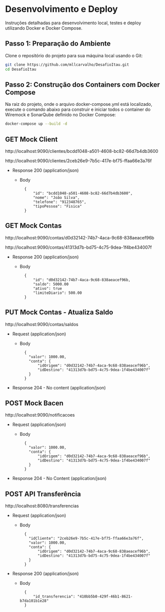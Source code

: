 # Desenvolvimento e Deploy

Instruções detalhadas para desenvolvimento local, testes e deploy utilizando Docker e Docker Compose.

## Passo 1: Preparação do Ambiente

Clone o repositório do projeto para sua máquina local usando o Git:

```bash
git clone https://github.com/mllcarvalho/DesafioItau.git
cd DesafioItau
```

## Passo 2: Construção dos Containers com Docker Compose

Na raiz do projeto, onde o arquivo docker-compose.yml está localizado, execute o comando abaixo para construir e iniciar todos o container do Wiremock e SonarQube definido no Docker Compose:

```bash
docker-compose up --build -d
```

## GET Mock Client

  http://localhost:9090/clientes/bcdd1048-a501-4608-bc82-66d7b4db3600
  
  http://localhost:9090/clientes/2ceb26e9-7b5c-417e-bf75-ffaa66e3a76f

  + Response 200 (application/json)

    + Body

            {
                "id": "bcdd1048-a501-4608-bc82-66d7b4db3600",
                "nome": "João Silva",
                "telefone": "912348765",
                "tipoPessoa": "Fisica"
            }
  



## GET Mock Contas

  http://localhost:9090/contas/d0d32142-74b7-4aca-9c68-838aeacef96b
  
  http://localhost:9090/contas/41313d7b-bd75-4c75-9dea-1f4be434007f

  + Response 200 (application/json)

    + Body

            {
                "id": "d0d32142-74b7-4aca-9c68-838aeacef96b,
                "saldo": 5000.00
                "ativo": true
                "limiteDiario": 500.00
            }


      

## PUT Mock Contas - Atualiza Saldo

  http://localhost:9090/contas/saldos

  + Request (application/json)

    + Body

            {
              "valor": 1000.00,
              "conta": {
                  "idOrigem": "d0d32142-74b7-4aca-9c68-838aeacef96b",
                  "idDestino": "41313d7b-bd75-4c75-9dea-1f4be434007f"
              }
            }

  + Response 204 - No content (application/json)




## POST Mock Bacen

  http://localhost:9090/notificacoes

  + Request (application/json)

    + Body

            {
              "valor": 1000.00,
              "conta": {
                  "idOrigem": "d0d32142-74b7-4aca-9c68-838aeacef96b",
                  "idDestino": "41313d7b-bd75-4c75-9dea-1f4be434007f"
              }
            }

  + Response 204 - No Content (application/json)
      



## POST API Transferência

http://localhost:8080/transferencias

  + Request (application/json)

    + Body

            {
              "idCliente": "2ceb26e9-7b5c-417e-bf75-ffaa66e3a76f",
              "valor": 1000.00,
              "conta": {
                  "idOrigem": "d0d32142-74b7-4aca-9c68-838aeacef96b",
                  "idDestino": "41313d7b-bd75-4c75-9dea-1f4be434007f"
              }
            }

  + Response 200 (application/json)

    + Body

            {
                "id_transferencia": "410bb5b0-429f-46b1-8621-b7da101b1e28"
            }
